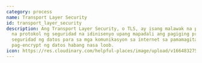 ```yaml
---
category: process
name: Transport Layer Security
id: transport_layer_security
description: Ang Transport Layer Security, o TLS, ay isang malawak na pinagtibay
  na protokol ng seguridad na idinisenyo upang mapadali ang pagiging pribado at
  seguridad ng datos para sa mga komunikasyon sa internet sa pamamagitan ng
  pag-encrypt ng datos habang nasa loob.
icon: https://res.cloudinary.com/helpful-places/image/upload/v1664832754/dtpr-icons/process/encrypted_oedzbb.svg
---
```

